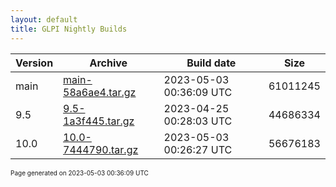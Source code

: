 ```yaml
---
layout: default
title: GLPI Nightly Builds
---
```


Version|Archive|Build date|Size
---|---|---|---
main|[main-58a6ae4.tar.gz](main-58a6ae4.tar.gz)|2023-05-03 00:36:09 UTC|61011245
9.5|[9.5-1a3f445.tar.gz](9.5-1a3f445.tar.gz)|2023-04-25 00:28:03 UTC|44686334
10.0|[10.0-7444790.tar.gz](10.0-7444790.tar.gz)|2023-05-03 00:26:27 UTC|56676183

<font size="1">Page generated on 2023-05-03 00:36:09 UTC</font>
